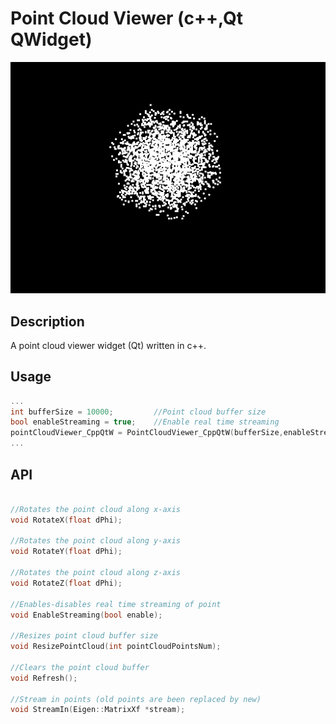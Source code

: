 # Point Cloud Viewer (c++,Qt QWidget)

![cube](./Images/cube.png)

## Description
A point cloud viewer widget (Qt) written in c++.

## Usage
```c++
...
int bufferSize = 10000; 		//Point cloud buffer size
bool enableStreaming = true;	//Enable real time streaming
pointCloudViewer_CppQtW = PointCloudViewer_CppQtW(bufferSize,enableStreaming);
...

```

## API
```c++

//Rotates the point cloud along x-axis 
void RotateX(float dPhi);

//Rotates the point cloud along y-axis 
void RotateY(float dPhi);

//Rotates the point cloud along z-axis 
void RotateZ(float dPhi);

//Enables-disables real time streaming of point
void EnableStreaming(bool enable);

//Resizes point cloud buffer size
void ResizePointCloud(int pointCloudPointsNum);

//Clears the point cloud buffer
void Refresh();

//Stream in points (old points are been replaced by new)
void StreamIn(Eigen::MatrixXf *stream);

```

